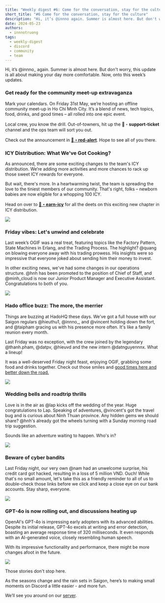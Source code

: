 ```yaml
---
title: "Weekly digest #6: Come for the conversation, stay for the culture"
short_title: "#6 Come for the conversation, stay for the culture"
description: "Hi, it’s @innno again. Summer is almost here. But don't worry, this update is all about making your day more comfortable. Now, onto this week’s updates."
date: 2024-05-23
authors:
  - innnotruong
tags:
  - weekly-digest
  - discord
  - community
  - team
---
```


Hi, it’s @innno\_ again. Summer is almost here. But don't worry, this update is all about making your day more comfortable. Now, onto this week’s updates.

### Get ready for the community meet-up extravaganza

Mark your calendars. On Friday 31st May, we’re hosting an offline community meet-up in Ho Chi Minh City. It’s a blend of news, tech topics, food, drinks, and good times – all rolled into one epic event.

Local crew, you know the drill. Out-of-towners, hit up the ⁠🎫・**support-ticket** channel and the ops team will sort you out.

Check out the announcement in **[🚨・red-alert](https://discord.com/channels/462663954813157376/915941020968046612/1239841583843639348)**. Hope to see all of you there.

### ICY Distribution: What We've Got Cooking?

As announced, there are some exciting changes to the team's ICY distribution. We’re adding more activities and more chances to rack up those sweet ICY rewards for everyone.

But wait, there's more. In a heartwarming twist, the team is spreading the love to the tiniest members of our community. That's right, folks – newborn babies are now eligible for a whopping 100 ICY.

Head on over to **[🧊・earn-icy](https://discord.com/channels/462663954813157376/1006198672486309908/1239502938918096960)** for all the deets on this exciting new chapter in ICY distribution.

![](assets/6-come-for-the-conversion-stay-for-the-culture_6-come-for-the-conversation-stay-for-the-culture-icy.webp)

### Friday vibes: Let's unwind and celebrate

Last week’s OGIF was a real treat, featuring topics like the Factory Pattern, State Machines in Erlang, and the Trading Process. The highlight? @quang on blowing everyone away with his trading prowess. His insights were so impressive that everyone joked about sending him their money to invest.

In other exciting news, we've had some changes in our operations structure. @hnh has been promoted to the position of Chief of Staff, and @minh_cloud is now our Junior Product Manager and Executive Assistant. Congratulations to both of you.

![](assets/6-come-for-the-conversion-stay-for-the-culture_6-come-for-the-conversation-stay-for-the-culture-ogif.webp)

### Hado office buzz: The more, the merrier

Things are buzzing at HadoHQ these days. We've got a full house with our Saigon regulars @hieuthu1, @innno\_, and @vincent holding down the fort, and @taipham gracing us with his presence more often. It's like a family reunion every month.

Last Friday was no exception, with the crew joined by the legendary @thanh.pham, @datpv, @hieuvd and the new intern @datnguyennnx. What a lineup!

It was a well-deserved Friday night feast, enjoying OGIF, grabbing some food and drinks together. Check out those smiles and [good times here and better down the road.](https://www.youtube.com/watch?v=CqOZtLy4tFA)

![](assets/6-come-for-the-conversion-stay-for-the-culture_6-come-for-the-conversation-stay-for-the-culture-gathering.webp)

### Wedding bells and roadtrip thrills

Love is in the air as @lap kicks off the wedding of the year. Huge congratulations to Lap. Speaking of adventures, @vincent's got the travel bug and is curious about Ninh Thuan province. Any hidden gems we should share? @hnh's already got the wheels turning with a Sunday morning road trip suggestion.

Sounds like an adventure waiting to happen. Who's in?

![](assets/6-come-for-the-conversion-stay-for-the-culture_6-come-for-the-conversation-stay-for-the-culture-wedding.webp)

### Beware of cyber bandits

Last Friday night, our very own @nam had an unwelcome surprise, his credit card got hacked, resulting in a loss of 5 million VND. Ouch! While that's no small amount, let's take this as a friendly reminder to all of us to double-check those links before we click and keep a close eye on our bank accounts. Stay sharp, everyone.

![](assets/6-come-for-the-conversion-stay-for-the-culture_6-come-for-the-conversation-stay-for-the-culture-hack.webp)

### GPT-4o is now rolling out, and discussions heating up

OpenAI's GPT-4o is impressing early adopters with its advanced abilities. Despite its initial release, GPT-4o excels at writing and error detection, boasting an average response time of 320 milliseconds. It even responds with an AI-generated voice, closely resembling human speech.

With its impressive functionality and performance, there might be more changes afoot in the future.

![](assets/6-come-for-the-conversion-stay-for-the-culture_6-come-for-the-conversation-stay-for-the-culture-gpt.webp)

Those stories don't stop here.

As the seasons change and the rain sets in Saigon, here’s to making small moments on Discord a little easier - and more fun.

We’ll see you around on our [server](https://discord.gg/dfoundation).
